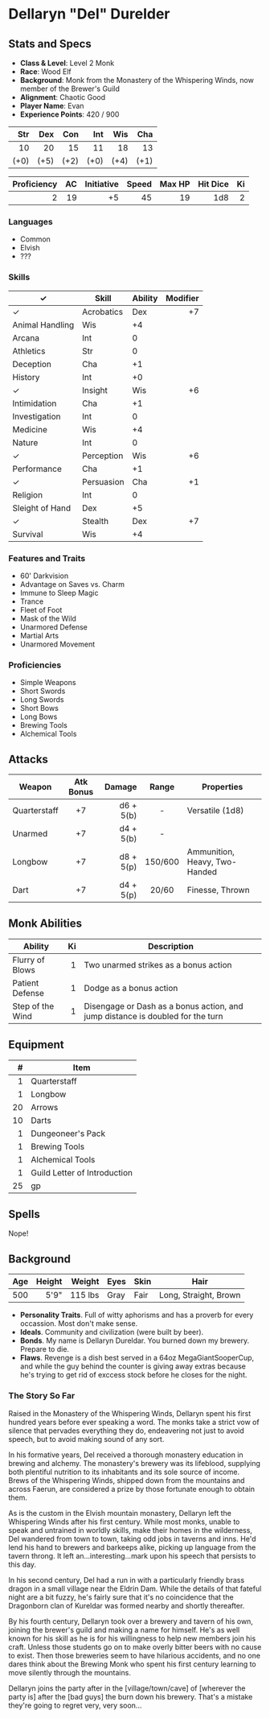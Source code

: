 # Dellaryn "Del" Durelder

## Stats and Specs

* **Class & Level**: Level 2 Monk
* **Race**: Wood Elf
* **Background**: Monk from the Monastery of the Whispering Winds, now member of the Brewer's Guild
* **Alignment**: Chaotic Good
* **Player Name**: Evan
* **Experience Points**: 420 / 900

Str  | Dex  | Con  | Int  | Wis  | Cha
--:  | --:  | --:  | --:  | --:  | --:
 10  |  20  |  15  |  11  |  18  |  13
(+0) | (+5) | (+2) | (+0) | (+4) | (+1)

Proficiency | AC  | Initiative | Speed | Max HP | Hit Dice | Ki
----------: | --: | ---------: | ----: | -----: | -------: | ---:
         2  |  19 |         +5 |    45 |     19 | 1d8      | 2

### Languages

* Common
* Elvish
* ???

### Skills

✓  | Skill           | Ability | Modifier
---| --------------- | ------- | -------:
✓  | Acrobatics      | Dex     | +7
   | Animal Handling | Wis     | +4
   | Arcana          | Int     |  0
   | Athletics       | Str     |  0
   | Deception       | Cha     | +1
   | History         | Int     | +0
✓  | Insight         | Wis     | +6
   | Intimidation    | Cha     | +1
   | Investigation   | Int     |  0
   | Medicine        | Wis     | +4
   | Nature          | Int     |  0
✓  | Perception      | Wis     | +6
   | Performance     | Cha     | +1
✓  | Persuasion      | Cha     | +1
   | Religion        | Int     |  0
   | Sleight of Hand | Dex     | +5
✓  | Stealth         | Dex     | +7
   | Survival        | Wis     | +4

### Features and Traits

* 60' Darkvision
* Advantage on Saves vs. Charm
* Immune to Sleep Magic
* Trance
* Fleet of Foot
* Mask of the Wild
* Unarmored Defense
* Martial Arts
* Unarmored Movement

### Proficiencies

* Simple Weapons
* Short Swords
* Long Swords
* Short Bows
* Long Bows
* Brewing Tools
* Alchemical Tools

## Attacks
Weapon         | Atk Bonus | Damage    | Range   | Properties
------         | :-------: | -----:    | :---:   | ----------
Quarterstaff   |    +7     | d6 + 5(b) | -       | Versatile (1d8)
Unarmed        |    +7     | d4 + 5(b) | -       | 
Longbow        |    +7     | d8 + 5(p) | 150/600 | Ammunition, Heavy, Two-Handed
Dart           |    +7     | d4 + 5(p) | 20/60   | Finesse, Thrown

## Monk Abilities

Ability            | Ki  | Description
------------------ | ---:| -----------
Flurry of Blows    | 1   | Two unarmed strikes as a bonus action
Patient Defense    | 1   | Dodge as a bonus action
Step of the Wind   | 1   | Disengage or Dash as a bonus action, and jump distance is doubled for the turn

## Equipment
\#  | Item
--: | ---------
1   | Quarterstaff
1   | Longbow
20  | Arrows
10  | Darts
1   | Dungeoneer's Pack
1   | Brewing Tools
1   | Alchemical Tools
1   | Guild Letter of Introduction
25  | gp


## Spells

Nope!

## Background

Age | Height | Weight   | Eyes   | Skin | Hair
--: | -----: | ------:  | ----   | ---- | ----
500 | 5'9"   | 115 lbs  | Gray   | Fair | Long, Straight, Brown

* **Personality Traits**. Full of witty aphorisms and has a proverb for every occassion. Most don't make sense.
* **Ideals**. Community and civilization (were built by beer).
* **Bonds**. My name is Dellaryn Dureldar. You burned down my brewery. Prepare to die.
* **Flaws**. Revenge is a dish best served in a 64oz MegaGiantSooperCup, and while the guy behind the counter is giving away extras because he's trying to get rid of exccess stock before he closes for the night.

### The Story So Far

Raised in the Monastery of the Whispering Winds, Dellaryn spent his first hundred years before ever speaking a word. The monks take a strict vow of silence that pervades everything they do, endeavering not just to avoid speech, but to avoid making sound of any sort.

In his formative years, Del received a thorough monastery education in brewing and alchemy. The monastery's brewery was its lifeblood, supplying both plentiful nutrition to its inhabitants and its sole source of income. Brews of the Whispering Winds, shipped down from the mountains and across Faerun, are considered a prize by those fortunate enough to obtain them.

As is the custom in the Elvish mountain monastery, Dellaryn left the Whispering Winds after his first century. While most monks, unable to speak and untrained in worldly skills, make their homes in the wilderness, Del wandered from town to town, taking odd jobs in taverns and inns. He'd lend his hand to brewers and barkeeps alike, picking up language from the tavern throng. It left an...interesting...mark upon his speech that persists to this day.

In his second century, Del had a run in with a particularly friendly brass dragon in a small village near the Eldrin Dam. While the details of that fateful night are a bit fuzzy, he's fairly sure that it's no coincidence that the Dragonborn clan of Kureldar was formed nearby and shortly thereafter. 

By his fourth century, Dellaryn took over a brewery and tavern of his own, joining the brewer's guild and making a name for himself. He's as well known for his skill as he is for his willingness to help new members join his craft. Unless those students go on to make overly bitter beers with no cause to exist. Then those breweries seem to have hilarious accidents, and no one dares think about the Brewing Monk who spent his first century learning to move silently through the mountains.

Dellaryn joins the party after in the [village/town/cave] of [wherever the party is] after the [bad guys] the burn down his brewery. That's a mistake they're going to regret very, very soon...
